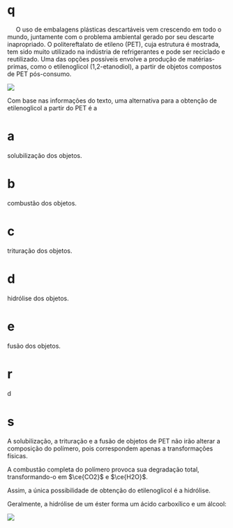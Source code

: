 # q
     O uso de embalagens plásticas descartáveis vem crescendo em todo o mundo, juntamente com o problema ambiental gerado por seu descarte inapropriado. O politereftalato de etileno (PET), cuja estrutura é mostrada, tem sido muito utilizado na indústria de refrigerantes e pode ser reciclado e reutilizado. Uma das opções possíveis envolve a produção de matérias-primas, como o etilenoglicol (1,2-etanodiol), a partir de objetos compostos de PET pós-consumo.

![](https://firebasestorage.googleapis.com/v0/b/firebase-enemio.appspot.com/o/questoes%2F618%2Fe505e584-e339-92e7-6a66-c6dfea0711dd.png?alt=media\&token=0a73c37d-16aa-4731-8120-1ef59d0b73d6)

Com base nas informações do texto, uma alternativa para a obtenção de etilenoglicol a partir do PET é a

# a
solubilização dos objetos.

# b
combustão dos objetos.

# c
trituração dos objetos.

# d
hidrólise dos objetos.

# e
fusão dos objetos.

# r
d

# s
A solubilização, a trituração e a fusão de objetos de PET não irão alterar a composição do polímero, pois correspondem apenas a transformações físicas.

A combustão completa do polímero provoca sua degradação total, transformando-o em $\ce{CO2}$ e $\ce{H2O}$.

Assim, a única possibilidade de obtenção do etilenoglicol é a hidrólise.

Geralmente, a hidrólise de um éster forma um ácido carboxílico e um álcool:

![](https://firebasestorage.googleapis.com/v0/b/firebase-enemio.appspot.com/o/questoes%2F618%2Fdadce213-90d4-02af-fd00-2a90cad22e27.png?alt=media\&token=33e421c3-05e9-44ea-8c61-dc4ac7da9621)
